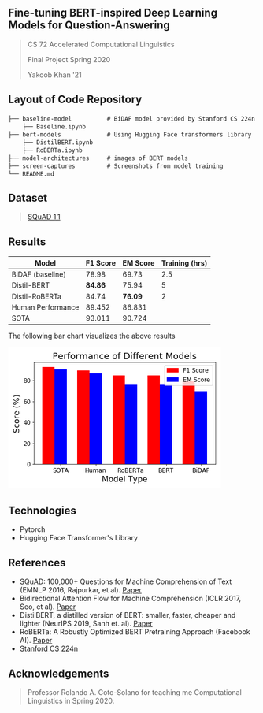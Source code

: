 ## Fine-tuning BERT-inspired Deep Learning Models for Question-Answering
> CS 72 Accelerated Computational Linguistics
> 
> Final Project Spring 2020
>
> Yakoob Khan '21 

## Layout of Code Repository

    ├── baseline-model          # BiDAF model provided by Stanford CS 224n
        ├── Baseline.ipynb 
    ├── bert-models      	    # Using Hugging Face transformers library
        ├── DistilBERT.ipynb 
        ├── RoBERTa.ipynb
    ├── model-architectures     # images of BERT models 
    ├── screen-captures         # Screenshots from model training         
    └── README.md

## Dataset
> [SQuAD 1.1](https://rajpurkar.github.io/SQuAD-explorer/explore/1.1/dev/)

## Results
Model |F1 Score | EM Score | Training (hrs)
--- | --- | --- | ---
BiDAF (baseline) | 78.98 | 69.73 | 2.5 
Distil-BERT | **84.86** | 75.94 | 5
Distil-RoBERTa | 84.74 | **76.09** | 2
Human Performance | 89.452 | 86.831 |
SOTA | 93.011 | 90.724 |

The following bar chart visualizes the above results
<p align="left">
  <img src="./screen-captures/graph.png">
</p>

## Technologies
* Pytorch
* Hugging Face Transformer's Library

## References
* SQuAD: 100,000+ Questions for Machine Comprehension of Text
 (EMNLP 2016, Rajpurkar, et al). [Paper](https://arxiv.org/pdf/1606.05250.pdf)
* Bidirectional Attention Flow for Machine Comprehension (ICLR 2017, Seo, et al). [Paper](https://arxiv.org/pdf/1611.01603.pdf)
* DistilBERT, a distilled version of BERT: smaller,
faster, cheaper and lighter (NeurIPS 2019, Sanh et. al). [Paper](https://arxiv.org/pdf/1910.01108.pdf)
* RoBERTa: A Robustly Optimized BERT Pretraining Approach (Facebook AI). [Paper](https://arxiv.org/pdf/1907.11692.pdf)
* [Stanford CS 224n](https://web.stanford.edu/class/archive/cs/cs224n/cs224n.1194/index.html)

## Acknowledgements
> Professor Rolando A. Coto-Solano for teaching me Computational Linguistics in Spring 2020.
